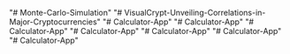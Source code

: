 "# Monte-Carlo-Simulation" 
"# VisualCrypt-Unveiling-Correlations-in-Major-Cryptocurrencies" 
"# Calculator-App" 
"# Calculator-App" 
"# Calculator-App" 
"# Calculator-App" 
"# Calculator-App" 
"# Calculator-App" 
"# Calculator-App" 

